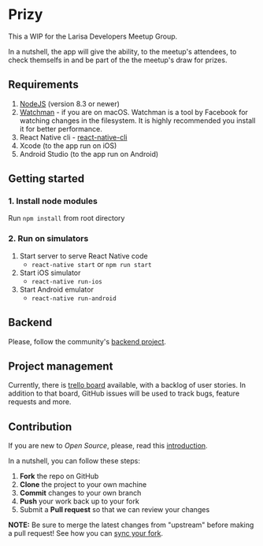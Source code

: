 # Prizy

This a WIP for the Larisa Developers Meetup Group.

In a nutshell, the app will give the ability, to the meetup's attendees, to check themselfs in and be part of the the meetup's draw for prizes.

## Requirements

1. [NodeJS](https://nodejs.org/en/) (version 8.3 or newer)
2. [Watchman](https://facebook.github.io/watchman/) - if you are on macOS. Watchman is a tool by Facebook for watching changes in the filesystem. It is highly recommended you install it for better performance.
3. React Native cli - [react-native-cli](https://www.npmjs.com/package/react-native-cli)
4. Xcode (to the app run on iOS)
5. Android Studio (to the app run on Android)

## Getting started

### 1. Install node modules

Run `npm install` from root directory

### 2. Run on simulators

1. Start server to serve React Native code
   - `react-native start` or `npm run start`
2. Start iOS simulator
   - `react-native run-ios`
3. Start Android emulator
   - `react-native run-android`

## Backend

Please, follow the community's [backend project](https://github.com/Larissa-Developers/prizy_backend).

## Project management

Currently, there is [trello board](https://trello.com/b/b1KCAdqE/prizy-mobile) available, with a backlog of user stories. In addition to that board, GitHub issues will be used to track bugs, feature requests and more.

## Contribution

If you are new to _Open Source_, please, read this [introduction](https://www.digitalocean.com/community/tutorial_series/an-introduction-to-open-source).

In a nutshell, you can follow these steps:

1. **Fork** the repo on GitHub
2. **Clone** the project to your own machine
3. **Commit** changes to your own branch
4. **Push** your work back up to your fork
5. Submit a **Pull request** so that we can review your changes

**NOTE:** Be sure to merge the latest changes from "upstream" before making a pull request! See how you can [sync your fork](https://help.github.com/articles/syncing-a-fork/).
